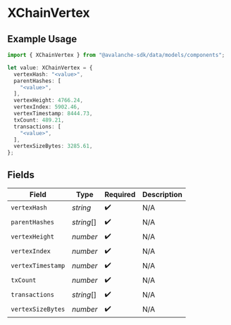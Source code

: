 # XChainVertex

## Example Usage

```typescript
import { XChainVertex } from "@avalanche-sdk/data/models/components";

let value: XChainVertex = {
  vertexHash: "<value>",
  parentHashes: [
    "<value>",
  ],
  vertexHeight: 4766.24,
  vertexIndex: 5902.46,
  vertexTimestamp: 8444.73,
  txCount: 489.21,
  transactions: [
    "<value>",
  ],
  vertexSizeBytes: 3285.61,
};
```

## Fields

| Field              | Type               | Required           | Description        |
| ------------------ | ------------------ | ------------------ | ------------------ |
| `vertexHash`       | *string*           | :heavy_check_mark: | N/A                |
| `parentHashes`     | *string*[]         | :heavy_check_mark: | N/A                |
| `vertexHeight`     | *number*           | :heavy_check_mark: | N/A                |
| `vertexIndex`      | *number*           | :heavy_check_mark: | N/A                |
| `vertexTimestamp`  | *number*           | :heavy_check_mark: | N/A                |
| `txCount`          | *number*           | :heavy_check_mark: | N/A                |
| `transactions`     | *string*[]         | :heavy_check_mark: | N/A                |
| `vertexSizeBytes`  | *number*           | :heavy_check_mark: | N/A                |